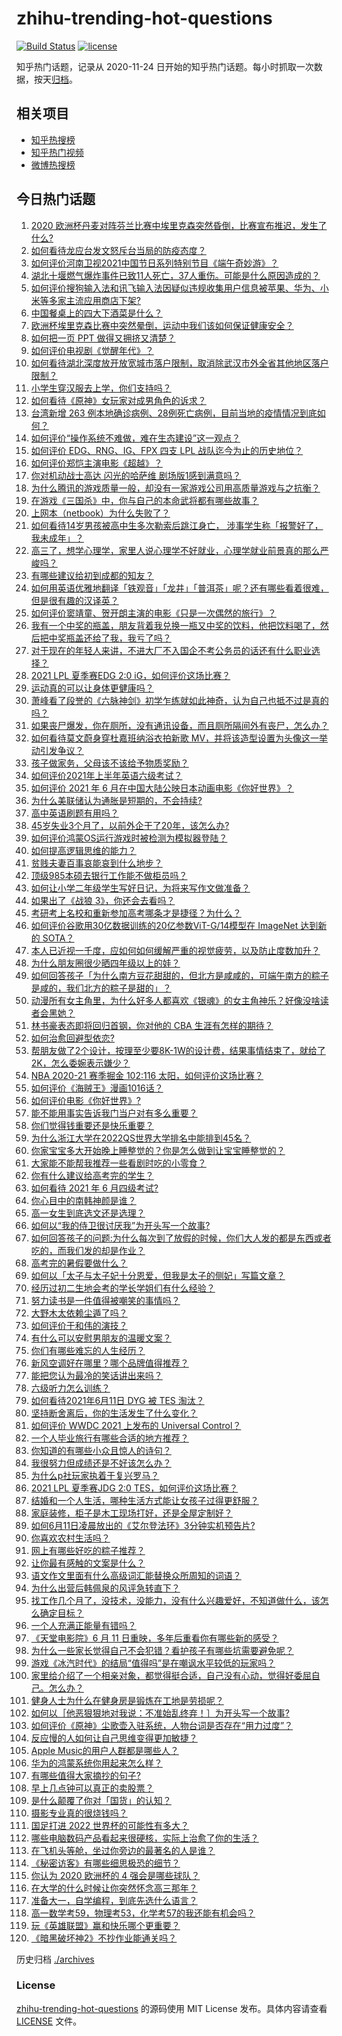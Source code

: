 # zhihu-trending-hot-questions

[![Build Status](https://github.com/justjavac/zhihu-trending-hot-questions/workflows/ci/badge.svg?branch=master)](https://github.com/justjavac/zhihu-trending-hot-questions/actions)
[![license](https://img.shields.io/github/license/justjavac/zhihu-trending-hot-questions)](https://github.com/justjavac/zhihu-trending-hot-questions/blob/master/LICENSE)

知乎热门话题，记录从 2020-11-24 日开始的知乎热门话题。每小时抓取一次数据，按天[归档](./archives)。

## 相关项目

- [知乎热搜榜](https://github.com/justjavac/zhihu-trending-top-search)
- [知乎热门视频](https://github.com/justjavac/zhihu-trending-hot-video)
- [微博热搜榜](https://github.com/justjavac/weibo-trending-hot-search)

## 今日热门话题

<!-- BEGIN -->
<!-- 最后更新时间 Sun Jun 13 2021 13:07:33 GMT+0800 (China Standard Time) -->

1. [2020
   欧洲杯丹麦对阵芬兰比赛中埃里克森突然昏倒，比赛宣布推迟，发生了什么?](https://www.zhihu.com/question/464718978)
2. [如何看待龙应台发文怒斥台当局的防疫态度？](https://www.zhihu.com/question/464654838)
3. [如何评价河南卫视2021中国节日系列特别节目《端午奇妙游》？](https://www.zhihu.com/question/464672807)
4. [湖北十堰燃气爆炸事件已致11人死亡，37人重伤。可能是什么原因造成的？](https://www.zhihu.com/question/464751425)
5. [如何评价搜狗输入法和讯飞输入法因疑似违规收集用户信息被苹果、华为、小米等多家主流应用商店下架?](https://www.zhihu.com/question/464487140)
6. [中国餐桌上的四大下酒菜是什么？](https://www.zhihu.com/question/462205949)
7. [欧洲杯埃里克森比赛中突然晕倒，运动中我们该如何保证健康安全？](https://www.zhihu.com/question/464718981)
8. [如何把一页 PPT 做得又拥挤又清楚？](https://www.zhihu.com/question/345405596)
9. [如何评价电视剧《觉醒年代》？](https://www.zhihu.com/question/392105758)
10. [如何看待湖北深度放开放宽城市落户限制，取消除武汉市外全省其他地区落户限制？](https://www.zhihu.com/question/464654509)
11. [小学生穿汉服去上学，你们支持吗？](https://www.zhihu.com/question/462698427)
12. [如何看待《原神》女玩家对成男角色的诉求？](https://www.zhihu.com/question/464253913)
13. [台湾新增 263
    例本地确诊病例、28例死亡病例，目前当地的疫情情况到底如何？](https://www.zhihu.com/question/464268577)
14. [如何评价“操作系统不难做，难在生态建设”这一观点？](https://www.zhihu.com/question/464418369)
15. [如何评价 EDG、RNG、IG、FPX 四支 LPL
    战队迄今为止的历史地位？](https://www.zhihu.com/question/463829660)
16. [如何评价郑恺主演电影《超越》？](https://www.zhihu.com/question/463811252)
17. [你对机动战士高达 闪光的哈萨维 剧场版1感到满意吗？](https://www.zhihu.com/question/464485964)
18. [为什么腾讯的游戏质量一般，却没有一家游戏公司用高质量游戏与之抗衡？](https://www.zhihu.com/question/437231835)
19. [在游戏《三国杀》中，你与自己的本命武将都有哪些故事？](https://www.zhihu.com/question/464445310)
20. [上网本（netbook）为什么失败了？](https://www.zhihu.com/question/455119734)
21. [如何看待14岁男孩被高中生多次勒索后跳江身亡，
    涉事学生称「报警好了，我未成年」？](https://www.zhihu.com/question/464277122)
22. [高三了，想学心理学，家里人说心理学不好就业，心理学就业前景真的那么严峻吗？](https://www.zhihu.com/question/373860147)
23. [有哪些建议给初到成都的知友？](https://www.zhihu.com/question/20049064)
24. [如何用英语优雅地翻译「铁观音」「龙井」「普洱茶」呢？还有哪些看着很难，但是很有趣的汉译英？](https://www.zhihu.com/question/464627996)
25. [如何评价窦靖童、贺开朗主演的电影《只是一次偶然的旅行》？](https://www.zhihu.com/question/463837560)
26. [我有一个中奖的瓶盖，朋友背着我兑换一瓶又中奖的饮料，他把饮料喝了，然后把中奖瓶盖还给了我，我亏了吗？](https://www.zhihu.com/question/459981000)
27. [对于现在的年轻人来讲，不进大厂不入国企不考公务员的话还有什么职业选择？](https://www.zhihu.com/question/454832676)
28. [2021 LPL 夏季赛EDG 2:0 iG，如何评价这场比赛？](https://www.zhihu.com/question/464667070)
29. [运动真的可以让身体更健康吗？](https://www.zhihu.com/question/453841541)
30. [萧峰看了段誉的《六脉神剑》初学乍练就如此神奇，认为自己也抵不过是真的吗？](https://www.zhihu.com/question/458188685)
31. [如果丧尸爆发，你在厕所，没有通讯设备，而且厕所隔间外有丧尸，怎么办？](https://www.zhihu.com/question/432520725)
32. [如何看待莫文蔚身穿杜嘉班纳浴衣拍新歌
    MV，并将该造型设置为头像这一举动引发争议？](https://www.zhihu.com/question/464608586)
33. [孩子做家务，父母该不该给予物质奖励？](https://www.zhihu.com/question/463565875)
34. [如何评价2021年上半年英语六级考试？](https://www.zhihu.com/question/464651124)
35. [如何评价 2021 年 6
    月在中国大陆公映日本动画电影《你好世界》？](https://www.zhihu.com/question/462217412)
36. [为什么美联储认为通胀是短期的，不会持续?](https://www.zhihu.com/question/461935081)
37. [高中英语刷题有用吗？](https://www.zhihu.com/question/312216212)
38. [45岁失业3个月了，以前外企干了20年，该怎么办?](https://www.zhihu.com/question/453104891)
39. [如何评价鸿蒙OS运行游戏时被检测为模拟器登陆？](https://www.zhihu.com/question/459489830)
40. [如何提高逻辑思维的能力？](https://www.zhihu.com/question/303694178)
41. [贫贱夫妻百事哀能哀到什么地步？](https://www.zhihu.com/question/363473759)
42. [顶级985本硕去银行工作能不做柜员吗？](https://www.zhihu.com/question/424570443)
43. [如何让小学二年级学生写好日记，为将来写作文做准备？](https://www.zhihu.com/question/459899292)
44. [如果出了《战狼 3》，你还会去看吗？](https://www.zhihu.com/question/397047057)
45. [考研考上名校和重新参加高考哪条才是捷径？为什么？](https://www.zhihu.com/question/462328775)
46. [如何评价谷歌用30亿数据训练的20亿参数ViT-G/14模型在 ImageNet 达到新的
    SOTA？](https://www.zhihu.com/question/464023038)
47. [本人已近视一千度，应如何如何缓解严重的视觉疲劳，以及防止度数加升？](https://www.zhihu.com/question/450542654)
48. [为什么朋友圈很少晒四年级以上的娃？](https://www.zhihu.com/question/462953490)
49. [如何回答孩子「为什么南方豆花甜甜的，但北方是咸咸的，可端午南方的粽子是咸的，我们北方的粽子是甜的」？](https://www.zhihu.com/question/463726781)
50. [动漫所有女主角里，为什么好多人都喜欢《银魂》的女主角神乐？好像没啥读者会黑她？](https://www.zhihu.com/question/389776955)
51. [林书豪表态即将回归首钢，你对他的 CBA 生涯有怎样的期待？](https://www.zhihu.com/question/464586085)
52. [如何治愈回避型依恋?](https://www.zhihu.com/question/318959311)
53. [帮朋友做了2个设计，按理至少要8K-1W的设计费，结果事情结束了，就给了2K，怎么委婉表示嫌少？](https://www.zhihu.com/question/463290636)
54. [NBA 2020-21 赛季掘金 102:116
    太阳，如何评价这场比赛？](https://www.zhihu.com/question/464585022)
55. [如何评价《海贼王》漫画1016话？](https://www.zhihu.com/question/464186718)
56. [如何评价电影《你好世界》?](https://www.zhihu.com/question/392101389)
57. [能不能用事实告诉我门当户对有多么重要？](https://www.zhihu.com/question/279552421)
58. [你们觉得钱重要还是快乐重要？](https://www.zhihu.com/question/464208782)
59. [为什么浙江大学在2022QS世界大学排名中能排到45名？](https://www.zhihu.com/question/464178214)
60. [你家宝宝多大开始晚上睡整觉的？你是怎么做到让宝宝睡整觉的？](https://www.zhihu.com/question/372845449)
61. [大家能不能帮我推荐一些看剧时吃的小零食？](https://www.zhihu.com/question/447079667)
62. [你有什么建议给高考完的学生？](https://www.zhihu.com/question/464333783)
63. [如何看待 2021 年 6 月四级考试?](https://www.zhihu.com/question/464587609)
64. [你心目中的南韩神颜是谁？](https://www.zhihu.com/question/393504339)
65. [高一女生到底选文还是选理？](https://www.zhihu.com/question/462365131)
66. [如何以“我的侍卫很讨厌我”为开头写一个故事?](https://www.zhihu.com/question/440852420)
67. [如何回答孩子的问题:为什么每次到了放假的时候，你们大人发的都是东西或者吃的，而我们发的却是作业？](https://www.zhihu.com/question/264436872)
68. [高考完的暑假要做什么？](https://www.zhihu.com/question/389477306)
69. [如何以「太子与太子妃十分恩爱，但我是太子的侧妃」写篇文章？](https://www.zhihu.com/question/443793653)
70. [经历过初二生地会考的学长学姐们有什么经验？](https://www.zhihu.com/question/374298340)
71. [努力读书是一件值得被嘲笑的事情吗？](https://www.zhihu.com/question/463780015)
72. [大野木太依赖尘遁了吗？](https://www.zhihu.com/question/464336150)
73. [如何评价于和伟的演技？](https://www.zhihu.com/question/48335002)
74. [有什么可以安慰男朋友的温暖文案？](https://www.zhihu.com/question/451064358)
75. [你们有哪些难忘的人生经历？](https://www.zhihu.com/question/28780467)
76. [新风空调好在哪里？哪个品牌值得推荐？](https://www.zhihu.com/question/386800890)
77. [能把您认为最冷的笑话讲出来吗？](https://www.zhihu.com/question/447799067)
78. [六级听力怎么训练？](https://www.zhihu.com/question/29649329)
79. [如何看待2021年6月11日 DYG 被 TES 淘汰？](https://www.zhihu.com/question/464548241)
80. [坚持断舍离后，你的生活发生了什么变化？](https://www.zhihu.com/question/391206998)
81. [如何评价 WWDC 2021 上发布的 Universal
    Control？](https://www.zhihu.com/question/463794608)
82. [一个人毕业旅行有哪些合适的地方推荐？](https://www.zhihu.com/question/462789810)
83. [你知道的有哪些小众且惊人的诗句？](https://www.zhihu.com/question/459403103)
84. [我很努力但成绩还是不好该怎么办？](https://www.zhihu.com/question/457443941)
85. [为什么p社玩家执着于复兴罗马？](https://www.zhihu.com/question/463617518)
86. [2021 LPL 夏季赛JDG 2:0
    TES，如何评价这场比赛？](https://www.zhihu.com/question/464638008)
87. [结婚和一个人生活，哪种生活方式能让女孩子过得更舒服？](https://www.zhihu.com/question/463972621)
88. [家庭装修，柜子是木工现场打好，还是全屋定制好？](https://www.zhihu.com/question/443774230)
89. [如何6月11日凌晨放出的《艾尔登法环》3分钟实机预告片?](https://www.zhihu.com/question/464390726)
90. [你喜欢农村生活吗？](https://www.zhihu.com/question/383710120)
91. [网上有哪些好吃的粽子推荐？](https://www.zhihu.com/question/324727371)
92. [让你最有感触的文案是什么？](https://www.zhihu.com/question/455211006)
93. [语文作文里面有什么高级词汇能替换众所周知的词语？](https://www.zhihu.com/question/318964543)
94. [为什么出营后韩佩泉的风评急转直下？](https://www.zhihu.com/question/464027254)
95. [找工作几个月了，没技术，没能力，没有什么兴趣爱好，不知道做什么，该怎么确定目标？](https://www.zhihu.com/question/52398927)
96. [一个人充满正能量有错吗？](https://www.zhihu.com/question/462816569)
97. [《天堂电影院》6 月 11 日重映，多年后重看你有哪些新的感受？](https://www.zhihu.com/question/464176183)
98. [为什么一些家长觉得自己不会犯错？看护孩子有哪些坑需要避免呢？](https://www.zhihu.com/question/464336498)
99. [游戏《冰汽时代》的结局“值得吗”是在嘲讽水平较低的玩家吗？](https://www.zhihu.com/question/463216099)
100. [家里给介绍了一个相亲对象，都觉得挺合适，自己没有心动，觉得好委屈自己。怎么办？](https://www.zhihu.com/question/447849056)
101. [健身人士为什么在健身房是锻炼在工地是劳损呢？](https://www.zhihu.com/question/464396509)
102. [如何以［他恶狠狠地对我说：不准始乱终弃！］为开头写一个故事?](https://www.zhihu.com/question/458410036)
103. [如何评价《原神》尘歌壶入驻系统，人物台词是否存在“用力过度”？](https://www.zhihu.com/question/464067466)
104. [反应慢的人如何让自己思维变得更加敏捷？](https://www.zhihu.com/question/23969437)
105. [Apple Music的用户人群都是哪些人？](https://www.zhihu.com/question/463554140)
106. [华为的鸿蒙系统你用起来怎么样？](https://www.zhihu.com/question/459846239)
107. [有哪些值得大家摘抄的句子?](https://www.zhihu.com/question/432298917)
108. [早上几点钟可以真正的卖股票？](https://www.zhihu.com/question/448205360)
109. [是什么颠覆了你对「国货」的认知？](https://www.zhihu.com/question/393795608)
110. [摄影专业真的很烧钱吗？](https://www.zhihu.com/question/447180090)
111. [国足打进 2022 世界杯的可能性有多大？](https://www.zhihu.com/question/461141381)
112. [哪些电脑数码产品看起来很硬核，实际上治愈了你的生活？](https://www.zhihu.com/question/464339007)
113. [在飞机头等舱，坐过你旁边的最著名的人是谁？](https://www.zhihu.com/question/359274010)
114. [《秘密访客》有哪些细思极恐的细节？](https://www.zhihu.com/question/457256716)
115. [你认为 2020 欧洲杯的 4 强会是哪些球队？](https://www.zhihu.com/question/406108920)
116. [在大学的什么时候让你突然怀念高三那年？](https://www.zhihu.com/question/460846707)
117. [准备大一，自学编程，到底先选什么语言？](https://www.zhihu.com/question/464168441)
118. [高一数学考59，物理考53，化学考57的我还能有机会吗？](https://www.zhihu.com/question/428324452)
119. [玩《英雄联盟》赢和快乐哪个更重要？](https://www.zhihu.com/question/463555989)
120. [《暗黑破坏神2》不抄作业能通关吗？](https://www.zhihu.com/question/458721304)

<!-- END -->

历史归档 [./archives](./archives)

### License

[zhihu-trending-hot-questions](https://github.com/justjavac/zhihu-trending-hot-questions)
的源码使用 MIT License 发布。具体内容请查看 [LICENSE](./LICENSE) 文件。
